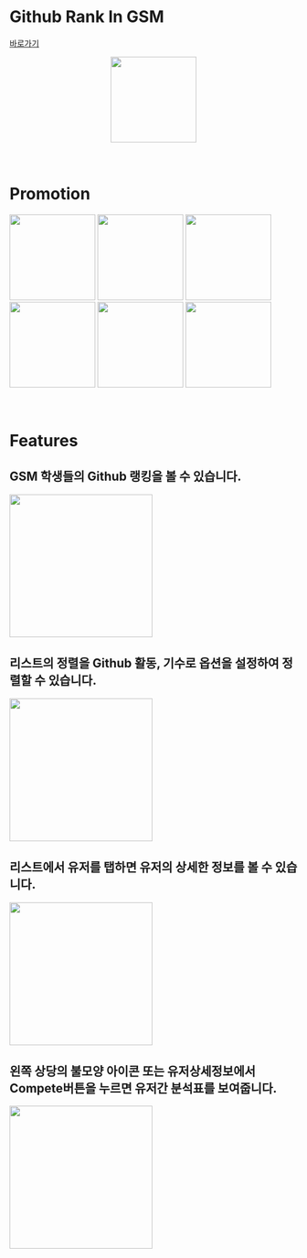 # Github Rank In GSM
[바로가기](https://apps.apple.com/kr/app/gri-g/id1622010590)
<div align="center">
<img src="https://user-images.githubusercontent.com/74440939/170815758-9d22f362-8416-4b76-b879-c85be27020f3.png" width="150"/>
</div>

<br>
<br>

# Promotion

<div>
<img src="https://user-images.githubusercontent.com/74440939/170815998-74eb17ed-4248-43e4-962e-6961fd227bf2.png" width="150">
<img src="https://user-images.githubusercontent.com/74440939/170815985-1aa97e2f-27c7-4985-a4a3-1a7d28c418a6.png" width="150">
<img src="https://user-images.githubusercontent.com/74440939/170815993-c71785da-2a02-4ff4-9c6a-0059660a2007.png" width="150">
<img src="https://user-images.githubusercontent.com/74440939/170815994-0d367566-e882-4f17-90e2-7e4a175f1d62.png" width="150">
<img src="https://user-images.githubusercontent.com/74440939/170815996-3c485c53-3626-43ee-b44e-0fc9113b1c49.png" width="150">
<img src="https://user-images.githubusercontent.com/74440939/170816162-c07d2c6a-2c96-4923-9c6c-72655c13a455.png" width="150">
</div>

<br>
<br>

# Features
## GSM 학생들의 Github 랭킹을 볼 수 있습니다.
<img src="https://user-images.githubusercontent.com/74440939/185818903-0d091f8a-50dc-4ed7-9385-7d6f789b7eab.png" width="250" />

## 리스트의 정렬을 Github 활동, 기수로 옵션을 설정하여 정렬할 수 있습니다.
<img src="https://user-images.githubusercontent.com/74440939/185818919-8bd9d7b1-775c-4c11-b6bb-49b1b1c11a2e.png" width="250" />

## 리스트에서 유저를 탭하면 유저의 상세한 정보를 볼 수 있습니다.
<img src="https://user-images.githubusercontent.com/74440939/185818947-57d6ede7-a942-42df-8b4e-881174a169b9.png" width="250" />

## 왼쪽 상당의 불모양 아이콘 또는 유저상세정보에서 Compete버튼을 누르면 유저간 분석표를 보여줍니다.
<img src="https://user-images.githubusercontent.com/74440939/185819283-d261e922-c9f0-4145-81d0-3e14e8574a72.png" width="250" />
